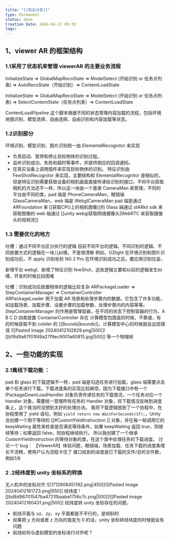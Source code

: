 ```yaml
---
title: "[[周五分享]]"
type: Permanent
status: done
Creation Date: 2024-04-11 09:39
tags:
---
```

## 1、viewer AR 的框架结构
### 1.1采用了状态机来管理 viewerAR 的主要业务流程
InitializeState => GlobalMapRecoState => ModelSelect (开始识别 or 任务点列表) => AutoRecoState（开始识别）=> ContentLoadState

InitializeState => GlobalMapRecoState => ModelSelect (开始识别 or 任务点列表) => SelectContentState（任务点列表）=> ContentLoadState

ContentLoadPipeline 这个脚本根据不同的状态管理内容加载的流程，包括环境地图识别、模型选择、自由选择、自由识别和内容加载等状态。
### 1.2识别部分

环境识别、模型识别、图片识别统一由 ElementalRecognitor 来实现
- 负责启动、暂停和停止目标物体的识别过程。
- 监听识别成功、失败和超时等事件，并提供相应的回调通知。
- 在真实设备上调用插件来实现目标物体的识别。
特征识别由 FewShotRecognitor 来实现，主要结构和 ElementalRecognitor 是相似的，但是特征识别需要获取设备的相机画面直接传递给识别的接口，不同平台获取相机的方法还不一样，所以这一块由一个基类 CameraMan 来管理，不同的平台由不同的类，pad 端是 PhoneCameraMan，眼镜端 GlassCameraMan，web 端是 WebglCameraMan
pad 端是通过 ARFoundation 来 [[获取CPU上的相机图像]]的
Glass 端通过 stARkit sdk 来获取图像的
web 端通过 [[unity webgl获取网络摄像头|WebRTC 来获取摄像头的视频流]]
### 1.3 需要优化的地方

吐槽：通过不同平台区分执行的逻辑
目前不同平台的逻辑、不同识别的逻辑、不同放置方式的逻辑在一块儿纠缠，不是很清晰
例如，G2light 在环境识别和图片识别成功后，不 apply 识别坐标
NG 2 Pro 在环境识别成功之后，要应用识别位姿，

新增平台 webgl、新增了特征识别 fewShot，这些逻辑又要和以前的逻辑发生纠缠，开发的时候比较困难


吐槽：识别成功后放置物体的逻辑比较复杂
ARPackageLoader  =>  StepContainerManager  =>  ContainerController  
ARPackageLoader 用于加载 AR 场景和处理步骤内的数据。它包含了许多功能，如加载场景、加载步骤、设置步骤的加载参数、处理步骤内的内容等等。
StepContainerManager 的作用是管理容器，在不同的状态下控制容器的行为，A B C D 四类放置
ContainerController 存在
计算模型包围盒的时候，不靠谱，有的时候获取不到 colider 的 [[Bounds|bounds]]，计算模型中心的时候就会出现错误
![[Pasted image 20240412102829.png|500]]![[b19d9a67f01f49a27f9ec9001a60815.jpg|500]]
等一个物理帧

## 2、一些功能的实现
### 2.1离线下载功能 ：
 pad 和 glass 的下载逻辑不一样，pad 端是勾选任务进行加载，glass 端需要点击单个任务进行下载。下载进度条的实现比较麻烦，因为下载接口中有一个 IPackageDownLoadHandler 对象负责传递任务的下载情况，一个任务对应一个 Handler 对象，需要统一管理所有任务的 Handler 对象，将下载情况反映到进度条上，这个我当时没想到太好的处理办法。
我将下载逻辑放到了一个协程中，在协程使用了 yield 语句，例如 `yield return new WaitForSeconds(3f);`，Unity 会创建一个用于等待的 [[#CustomYieldInstruction ]] 对象，并在每一帧调用它的 keepWaiting 属性来检查是否满足等待条件。如果 keepWaiting 返回 true，则继续等待；如果返回 false，则协程继续执行。
所以我创建了一个继承 CustomYieldInstruction 的等待对象的类，在这个类中处理任务的下载进度。
讨论一个 bug：
【ViewerAR】体验问题，眼镜端，场景加载、任务下载的进度条增长不流畅，使用户认为流程卡住了
接口给到的进度是已下载的文件/总的文件数，例如1/8

### 2 .2经纬度到 unity 坐标系的转换
无人机中的坐标对齐
![[1712908451192.png|450]]![[Pasted image 20240412161723.png|650]]
经纬度
![[bd8d96701547ba4721fbaabe1756c7c.png|500]]![[Pasted image 20240412160431.png|500]]
经纬度转 unity 坐标存在的问题，
- 航线平面与 xz、zy、xy 平面都是不平行的，是倾斜的
- 如果把 y 方向或者 z 方向的值变为 0 的话，unity 坐标转经纬度的时候就会有问题
- 航线如何与虚拟模型的坐标进行对齐呢？
